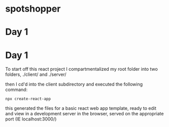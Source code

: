 # spotshopper

<h1>Day 1</h1>
<h1>Day 1</h1>
To start off this react project I compartmentalized my root folder into two folders, ./client/ and ./server/

then I cd'd into the client subdirectory and executed the following command:
```git
npx create-react-app
```
this generated the files for a basic react web app template, ready to edit and view in a development server in the browser, served on the appropriate port (IE localhost:3000/)
